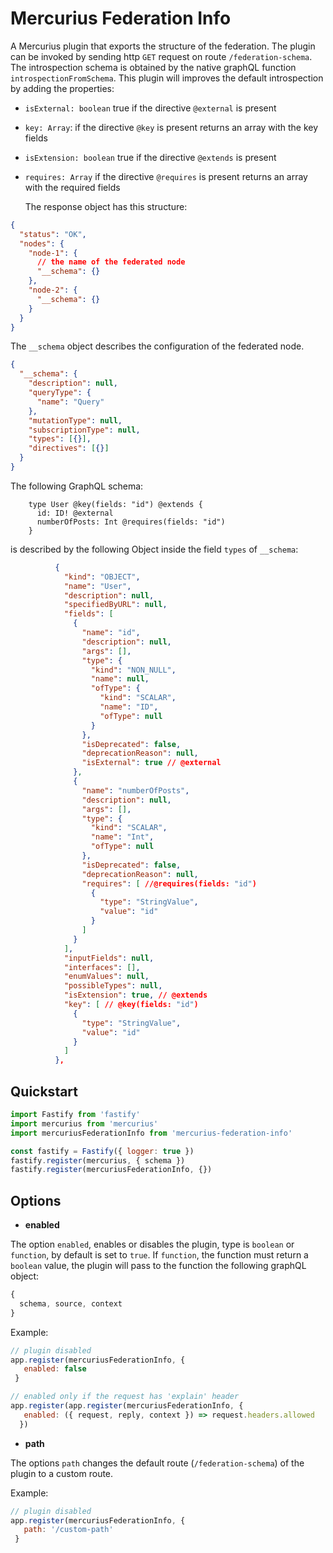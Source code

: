 # Mercurius Federation Info

A Mercurius plugin that exports the structure of the federation.
The plugin can be invoked by sending http `GET` request on route `/federation-schema`.
The introspection schema is obtained by the native graphQL function `introspectionFromSchema`.
This plugin will improves the default introspection by adding the properties:

- `isExternal: boolean` true if the directive `@external` is present
- `key: Array`: if the directive `@key` is present returns an array with the key fields
- `isExtension: boolean` true if the directive `@extends` is present
- `requires: Array` if the directive `@requires` is present returns an array with the required fields

  The response object has this structure:

```json
{
  "status": "OK",
  "nodes": {
    "node-1": {
      // the name of the federated node
      "__schema": {}
    },
    "node-2": {
      "__schema": {}
    }
  }
}
```

The `__schema` object describes the configuration of the federated node.

```json
{
  "__schema": {
    "description": null,
    "queryType": {
      "name": "Query"
    },
    "mutationType": null,
    "subscriptionType": null,
    "types": [{}],
    "directives": [{}]
  }
}
```

The following GraphQL schema:

```
    type User @key(fields: "id") @extends {
      id: ID! @external
      numberOfPosts: Int @requires(fields: "id")
    }
```

is described by the following Object inside the field `types` of `__schema`:

```json
          {
            "kind": "OBJECT",
            "name": "User",
            "description": null,
            "specifiedByURL": null,
            "fields": [
              {
                "name": "id",
                "description": null,
                "args": [],
                "type": {
                  "kind": "NON_NULL",
                  "name": null,
                  "ofType": {
                    "kind": "SCALAR",
                    "name": "ID",
                    "ofType": null
                  }
                },
                "isDeprecated": false,
                "deprecationReason": null,
                "isExternal": true // @external
              },
              {
                "name": "numberOfPosts",
                "description": null,
                "args": [],
                "type": {
                  "kind": "SCALAR",
                  "name": "Int",
                  "ofType": null
                },
                "isDeprecated": false,
                "deprecationReason": null,
                "requires": [ //@requires(fields: "id")
                  {
                    "type": "StringValue",
                    "value": "id"
                  }
                ]
              }
            ],
            "inputFields": null,
            "interfaces": [],
            "enumValues": null,
            "possibleTypes": null,
            "isExtension": true, // @extends
            "key": [ // @key(fields: "id")
              {
                "type": "StringValue",
                "value": "id"
              }
            ]
          },
```

## Quickstart

```js
import Fastify from 'fastify'
import mercurius from 'mercurius'
import mercuriusFederationInfo from 'mercurius-federation-info'

const fastify = Fastify({ logger: true })
fastify.register(mercurius, { schema })
fastify.register(mercuriusFederationInfo, {})
```

## Options

- **enabled**

The option `enabled`, enables or disables the plugin, type is `boolean` or `function`, by default is set to `true`.
If `function`, the function must return a `boolean` value, the plugin will pass to the function the following graphQL object:

```js
{
  schema, source, context
}
```

Example:

```js
// plugin disabled
app.register(mercuriusFederationInfo, {
   enabled: false
 }
```

```js
// enabled only if the request has 'explain' header
app.register(app.register(mercuriusFederationInfo, {
   enabled: ({ request, reply, context }) => request.headers.allowed
  })
```

- **path**

The options `path` changes the default route (`/federation-schema`) of the plugin to a custom route.

Example:

```js
// plugin disabled
app.register(mercuriusFederationInfo, {
   path: '/custom-path'
 }
```
